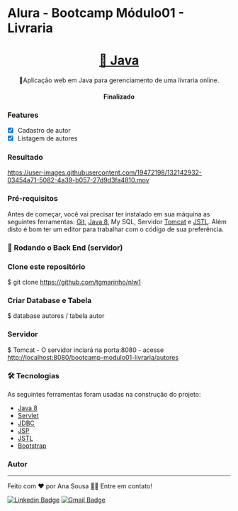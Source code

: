 
# Alura - Bootcamp Módulo01 - Livraria 
<h1 align="center">
    <a href="https://www.baeldung.com/get-started-with-java-series">🔗 Java</a>
</h1>
<p align="center">💜Aplicação web em Java para gerenciamento de uma livraria online.</p>

<h4 align="center"> 
	Finalizado
</h4>

### Features

- [x] Cadastro de autor
- [x] Listagem de autores

### Resultado

https://user-images.githubusercontent.com/19472198/132142932-03454a71-5082-4a39-b057-27d9d3fa4810.mov

### Pré-requisitos

Antes de começar, você vai precisar ter instalado em sua máquina as seguintes ferramentas:
[Git](https://git-scm.com), [Java 8](https://www.oracle.com/br/java/technologies/javase/javase-jdk8-downloads.html), My SQL, Servidor [Tomcat](http://tomcat.apache.org/) e [JSTL](https://repo1.maven.org/maven2/javax/servlet/jstl/1.2/jstl-1.2.jar).
Além disto é bom ter um editor para trabalhar com o código de sua preferência.

### 🎲 Rodando o Back End (servidor)
### Clone este repositório
$ git clone <https://github.com/tgmarinho/nlw1>

### Criar Database e Tabela
$ database autores / tabela autor

### Servidor
$ Tomcat - O servidor inciará na porta:8080 - acesse <http://localhost:8080/bootcamp-modulo01-livraria/autores>

### 🛠 Tecnologias

As seguintes ferramentas foram usadas na construção do projeto:

- [Java 8](https://www.oracle.com/br/java/technologies/javase/javase-jdk8-downloads.html)
- [Servlet](https://www.alura.com.br/artigos/criando-uma-aplicacao-java-web-com-servlet?gclid=Cj0KCQjw1dGJBhD4ARIsANb6OdkHm-ssiGlfi5V1QNeQDXkURvLbCZrbjDlClWafXh43_OVmOc0iSLsaAodNEALw_wcB)
- [JDBC](https://www.alura.com.br/artigos/conhecendo-o-jdbc?gclid=Cj0KCQjw1dGJBhD4ARIsANb6OdlvuaSoSBqxyAMPwX4NKDc3zBGxAdh8UEacxn7A3eGnr9nJYg4pRdEaAqOtEALw_wcB)
- [JSP](https://www.alura.com.br/artigos/javaserver-pages?gclid=Cj0KCQjw1dGJBhD4ARIsANb6OdkwklSGymZCHFQPDMwZ_V3Z2xej8z9KzHdrk853kBLWctcfbgfdop4aAkxfEALw_wcB)
- [JSTL](https://www.caelum.com.br/apostila-java-web/usando-taglibs#taglibs)
- [Bootstrap](https://getbootstrap.com/)

### Autor
---
Feito com ❤️ por Ana Sousa 👋🏽 Entre em contato!

[![Linkedin Badge](https://img.shields.io/badge/-Ana-blue?style=flat-square&logo=Linkedin&logoColor=white&link=https://www.linkedin.com/in/ana-sousa-1841a6104/)](https://www.linkedin.com/in/ana-sousa-1841a6104/) 
[![Gmail Badge](https://img.shields.io/badge/-anadeso90@gmail.com-c14438?style=flat-square&logo=Gmail&logoColor=white&link=mailto:anadeso90@gmail.com)](mailto:anadeso90@gmail.com)


